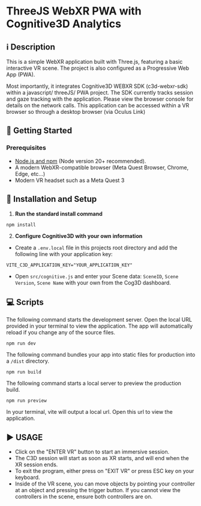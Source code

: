 # ThreeJS WebXR PWA with Cognitive3D Analytics

## ℹ️ Description 
This is a simple WebXR application built with Three.js, featuring a basic interactive VR scene. 
The project is also configured as a Progressive Web App (PWA).  

Most importantly, it integrates Cognitive3D WEBXR SDK (c3d-webxr-sdk) within a javascript/ threeJS/ PWA project. The SDK currently tracks session and gaze tracking with the application. Please view the browser console for details on the network calls. 
This application can be accessed within a VR browser so through a desktop browser (via Oculus Link)


## 🚀 Getting Started
### Prerequisites
* [Node.js and npm](https://nodejs.org/en/) (Node version 20+ recommended).
* A modern WebXR-compatible browser (Meta Quest Browser, Chrome, Edge, etc...)
* Modern VR headset such as a Meta Quest 3

## 🔧 Installation and Setup
1. **Run the standard install command** 
```
npm install 
```
2. **Configure Cognitive3D with your own information** 
- Create a `.env.local` file in this projects root directory and add the following line with your application key:
```
VITE_C3D_APPLICATION_KEY="YOUR_APPLICATION_KEY"
```
- Open `src/cognitive.js` and enter your Scene data: `SceneID`, `Scene Version`, `Scene Name` with your own from the Cog3D dashboard. 


## 💻 Scripts

The following command starts the development server. Open the local URL provided in your terminal to view the application. The app will automatically reload if you change any of the source files.
```
npm run dev
```
The following command bundles your app into static files for production into a `/dist` directory.
```
npm run build
```
The following command starts a local server to preview the production build. 
```
npm run preview
```
In your terminal, vite will output a local url. Open this url to view the application. 

## ▶️ USAGE  
* Click on the "ENTER VR" button to start an immersive session.
* The C3D session will start as soon as XR starts, and will end when the XR session ends.
* To exit the program, either press on "EXIT VR" or press ESC key on your keyboard.
* Inside of the VR scene, you can move objects by pointing your controller at an object and pressing the trigger button. If you cannot view the controllers in the scene, ensure both controllers are on. 

